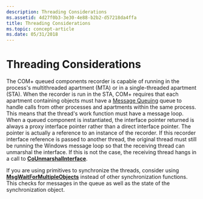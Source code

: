 ```yaml
---
description: Threading Considerations
ms.assetid: 4d27f0b3-3e30-4e88-b2b2-d57218da4ffa
title: Threading Considerations
ms.topic: concept-article
ms.date: 05/31/2018
---
```


# Threading Considerations

The COM+ queued components recorder is capable of running in the process's multithreaded apartment (MTA) or in a single-threaded apartment (STA). When the recorder is run in the STA, COM+ requires that each apartment containing objects must have a [Message Queuing](/previous-versions/windows/desktop/legacy/ms711472(v=vs.85)) queue to handle calls from other processes and apartments within the same process. This means that the thread's work function must have a message loop. When a queued component is instantiated, the interface pointer returned is always a proxy interface pointer rather than a direct interface pointer. The pointer is actually a reference to an instance of the recorder. If this recorder interface reference is passed to another thread, the original thread must still be running the Windows message loop so that the receiving thread can unmarshal the interface. If this is not the case, the receiving thread hangs in a call to [**CoUnmarshalInterface**](/windows/desktop/api/combaseapi/nf-combaseapi-counmarshalinterface).

If you are using primitives to synchronize the threads, consider using [**MsgWaitForMultipleObjects**](/windows/desktop/api/winuser/nf-winuser-msgwaitformultipleobjects) instead of other synchronization functions. This checks for messages in the queue as well as the state of the synchronization object.

 

 

